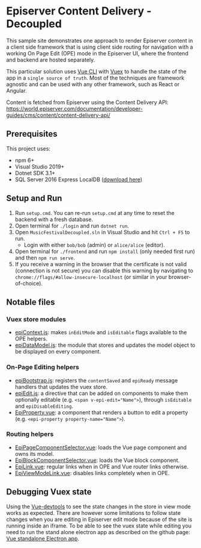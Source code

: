 # Episerver Content Delivery - Decoupled

This sample site demonstrates one approach to render Episerver content in a client side framework that is using client side routing for navigation with a working On Page Edit (OPE) mode in the Episerver UI, where the frontend and backend are hosted separately.

This particular solution uses [Vue CLI](https://cli.vuejs.org/) with [Vuex](https://next.vuex.vuejs.org/) to handle the state of the app in a `single source of truth`. Most of the techniques are framework agnostic and can be used with any other framework, such as React or Angular.

Content is fetched from Episerver using the Content Delivery API: https://world.episerver.com/documentation/developer-guides/cms/content/content-delivery-api/

## Prerequisites

This project uses:
* npm 6+
* Visual Studio 2019+
* Dotnet SDK 3.1+
* SQL Server 2016 Express LocalDB ([download here](https://www.microsoft.com/en-us/sql-server/sql-server-downloads))

## Setup and Run

1. Run `setup.cmd`. You can re-run `setup.cmd` at any time to reset the backend with a fresh database.
2. Open terminal for `./login` and run `dotnet run`.
3. Open `MusicFestivalDecoupled.sln` in Visual Studio and hit `Ctrl + F5` to run.
    * Login with either `bob/bob` (admin) or `alice/alice` (editor).
4. Open terminal for `./frontend` and run `npm install` (only needed first run) and then `npm run serve`.
5. If you receive a warning in the browser that the certificate is not valid (connection is not secure) you can disable this warning by navigating to `chrome://flags/#allow-insecure-localhost` (or similar in your browser-of-choice).

## Notable files

### Vuex store modules

* [epiContext.js](frontend/src/store/modules/epiContext.js): makes `inEditMode` and `isEditable` flags available to the OPE helpers.
* [epiDataModel.js](frontend/src/store/modules/epiDataModel.js): the module that stores and updates the model object to be displayed on every component.

### On-Page Editing helpers

* [epiBootstrap.js](frontend/src/epiBootstrap.js): registers the `contentSaved` and `epiReady` message handlers that updates the vuex store.
* [epiEdit.js](frontend/src/directives/epiEdit.js): a directive that can be added on components to make them optionally editable (e.g. `<span v-epi-edit="Name">`), through `isEditable` and `epiDisableEditing`.
* [EpiProperty.vue](frontend/src/components/EpiProperty.vue): a component that renders a button to edit a property (e.g. `<epi-property property-name="Name">`).

### Routing helpers

* [EpiPageComponentSelector.vue](frontend/src/components/EpiPageComponentSelector.vue): loads the Vue page component and owns its model.
* [EpiBlockComponentSelector.vue](frontend/src/components/EpiBlockComponentSelector.vue): loads the Vue block component.
* [EpiLink.vue](frontend/src/components/widgets/EpiLink.vue): regular links when in OPE and Vue router links otherwise.
* [EpiViewModeLink.vue](frontend/src/components/widgets/EpiViewModeLink.vue): disables links completely when in OPE.

## Debugging Vuex state

Using the [Vue-devtools](https://github.com/vuejs/vue-devtools) to see the state changes in the store in view mode works as expected. There are however some limitations to follow state changes when you are editing in Episerver edit mode because of the site is running inside an iframe. To be able to see the vuex state while editing you need to run the stand alone electron app as described on the github page: [Vue standalone Electron app](https://github.com/vuejs/vue-devtools/blob/master/shells/electron/README.md).